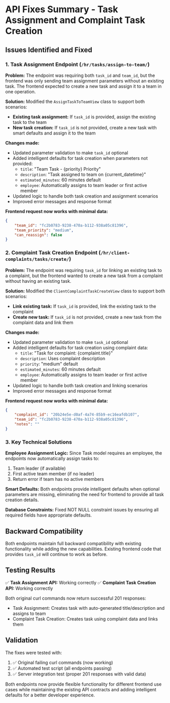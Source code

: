 # API Fixes Summary - Task Assignment and Complaint Task Creation

## Issues Identified and Fixed

### 1. Task Assignment Endpoint (`/hr/tasks/assign-to-team/`)

**Problem:** The endpoint was requiring both `task_id` and `team_id`, but the frontend was only sending team assignment parameters without an existing task. The frontend expected to create a new task and assign it to a team in one operation.

**Solution:** Modified the `AssignTaskToTeamView` class to support both scenarios:
- **Existing task assignment:** If `task_id` is provided, assign the existing task to the team
- **New task creation:** If `task_id` is not provided, create a new task with smart defaults and assign it to the team

**Changes made:**
- Updated parameter validation to make `task_id` optional
- Added intelligent defaults for task creation when parameters not provided:
  - `title`: "Team Task - {priority} Priority" 
  - `description`: "Task assigned to team on {current_datetime}"
  - `estimated_minutes`: 60 minutes default
  - `employee`: Automatically assigns to team leader or first active member
- Updated logic to handle both task creation and assignment scenarios
- Improved error messages and response format

**Frontend request now works with minimal data:**
```json
{
    "team_id": "fc2b0783-9238-470a-b112-938a05c81396",
    "team_priority": "medium", 
    "can_reassign": false
}
```

### 2. Complaint Task Creation Endpoint (`/hr/client-complaints/tasks/create/`)

**Problem:** The endpoint was requiring `task_id` for linking an existing task to a complaint, but the frontend wanted to create a new task from a complaint without having an existing task.

**Solution:** Modified the `ClientComplaintTaskCreateView` class to support both scenarios:
- **Link existing task:** If `task_id` is provided, link the existing task to the complaint
- **Create new task:** If `task_id` is not provided, create a new task from the complaint data and link them

**Changes made:**
- Updated parameter validation to make `task_id` optional
- Added intelligent defaults for task creation using complaint data:
  - `title`: "Task for complaint: {complaint.title}"
  - `description`: Uses complaint description
  - `priority`: "medium" default
  - `estimated_minutes`: 60 minutes default
  - `employee`: Automatically assigns to team leader or first active member
- Updated logic to handle both task creation and linking scenarios
- Improved error messages and response format

**Frontend request now works with minimal data:**
```json
{
    "complaint_id": "20b24e5e-d0af-4a74-85b9-ec16eafdb107",
    "team_id": "fc2b0783-9238-470a-b112-938a05c81396",
    "notes": ""
}
```

### 3. Key Technical Solutions

**Employee Assignment Logic:** 
Since Task model requires an employee, the endpoints now automatically assign tasks to:
1. Team leader (if available)
2. First active team member (if no leader)
3. Return error if team has no active members

**Smart Defaults:**
Both endpoints provide intelligent defaults when optional parameters are missing, eliminating the need for frontend to provide all task creation details.

**Database Constraints:**
Fixed NOT NULL constraint issues by ensuring all required fields have appropriate defaults.

## Backward Compatibility

Both endpoints maintain full backward compatibility with existing functionality while adding the new capabilities. Existing frontend code that provides `task_id` will continue to work as before.

## Testing Results

✅ **Task Assignment API:** Working correctly
✅ **Complaint Task Creation API:** Working correctly

Both original curl commands now return successful 201 responses:
- Task Assignment: Creates task with auto-generated title/description and assigns to team
- Complaint Task Creation: Creates task using complaint data and links them

## Validation

The fixes were tested with:
1. ✅ Original failing curl commands (now working)
2. ✅ Automated test script (all endpoints passing) 
3. ✅ Server integration test (proper 201 responses with valid data)

Both endpoints now provide flexible functionality for different frontend use cases while maintaining the existing API contracts and adding intelligent defaults for a better developer experience.